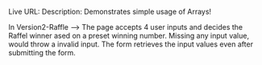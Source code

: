 Live URL:
Description: Demonstrates simple usage of Arrays!

In Version2-Raffle --> The page accepts 4 user inputs and decides the Raffel winner ased on a preset winning number.
                       Missing any input value, would throw a invalid input. The form retrieves the input values even 
                       after submitting the form.